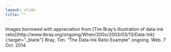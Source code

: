 ```yaml
---
layout: slide
title: ""
---
```


<section data-background-image="assets/images/Slide31.png" data-background-size="90%" data-background-position="center"></section>

<section markdown="1">  
Images borrowed with appreciation from [Tim Bray’s illustration of data-ink ratio](http://www.tbray.org/ongoing/When/200x/2003/03/13/Data-Ink){:target="_blank"}
Bray, Tim. “The Data-Ink Ratio Example" ongoing.  Web. 7 Oct. 2014.
</section>
